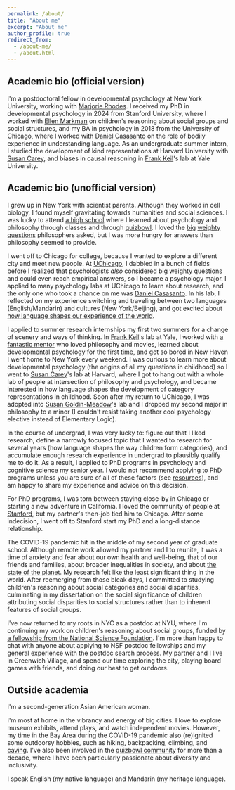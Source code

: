 ```yaml
---
permalink: /about/
title: "About me"
excerpt: "About me"
author_profile: true
redirect_from:
  - /about-me/
  - /about.html
---
```


## Academic bio (official version)
I'm a postdoctoral fellow in developmental psychology at New York University, working with [Marjorie Rhodes](https://kidconcepts.org/people). I received my PhD in developmental psychology in 2024 from Stanford University, where I worked with [Ellen Markman](https://markmanlab.stanford.edu) on children's reasoning about social groups and social structures, and my BA in psychology in 2018 from the University of Chicago, where I worked with [Daniel Casasanto](https://casasanto.com) on the role of bodily experience in understanding language. As an undergraduate summer intern, I studied the development of kind representations at Harvard University with [Susan Carey](https://psychology.fas.harvard.edu/people/susan-e-carey), and biases in causal reasoning in [Frank Keil](https://cogdevlab.yale.edu/)'s lab at Yale University.

## Academic bio (unofficial version)
I grew up in New York with scientist parents. Although they worked in cell biology, I found myself gravitating towards humanities and social sciences. I was lucky to attend [a high school](https://www.hunterschools.org/high-school) where I learned about psychology and philosophy through classes and through [quizbowl](http://www.pace-nsc.org/what-is-quizbowl-a-primer-and-faq-for-newcomers/). I loved the [big](https://en.wikipedia.org/wiki/Metaphysics) [weighty](https://en.wikipedia.org/wiki/Philosophy_of_mind) [questions](https://en.wikipedia.org/wiki/Philosophy_of_language) philosophers asked, but I was more hungry for answers than philosophy seemed to provide.

I went off to Chicago for college, because I wanted to explore a different city and meet new people. At [UChicago](http://uchicago.edu/), I dabbled in a bunch of fields before I realized that psychologists *also* considered big weighty questions and could even reach empirical answers, so I became a psychology major. I applied to many psychology labs at UChicago to learn about research, and the only one who took a chance on me was [Daniel Casasanto](http://casasanto.com/). In his lab, I reflected on my experience switching and traveling between two languages (English/Mandarin) and cultures (New York/Beijing), and got excited about [how language shapes our experience of the world](https://www.bbc.co.uk/sounds/play/m0010081). 

I applied to summer research internships my first two summers for a change of scenery and ways of thinking. In [Frank Keil](https://cogdevlab.yale.edu/)'s lab at Yale, I worked with [a fantastic mentor](https://www.sgbjohnson.com/) who loved philosophy and movies, learned about developmental psychology for the first time, and got so bored in New Haven I went home to New York every weekend. I was curious to learn more about developmental psychology (the origins of all my questions in childhood) so I went to [Susan Carey](https://psychology.fas.harvard.edu/people/susan-e-carey)'s lab at Harvard, where I got to hang out with a whole lab of people at intersection of philosophy and psychology, and became interested in how language shapes the development of category representations in childhood. Soon after my return to UChicago, I was adopted into [Susan Goldin-Meadow](https://voices.uchicago.edu/goldinmeadowlab/)'s lab and I dropped my second major in philosophy to a minor (I couldn't resist taking another cool psychology elective instead of Elementary Logic).

In the course of undergrad, I was very lucky to: figure out that I liked research, define a narrowly focused topic that I wanted to research for several years (how language shapes the way children form categories), and accumulate enough research experience in undergrad to plausibly qualify me to do it. As a result, I applied to PhD programs in psychology and cognitive science my senior year. I would not recommend applying to PhD programs unless you are sure of all of these factors (see [resources](/resources.html)), and am happy to share my experience and advice on this decision. 

For PhD programs, I was torn between staying close-by in Chicago or starting a new adventure in California. I loved the community of people at [Stanford](https://psychology.stanford.edu/), but my partner's then-job tied him to Chicago. After some indecision, I went off to Stanford start my PhD and a long-distance relationship. 

The COVID-19 pandemic hit in the middle of my second year of graduate school. Although remote work allowed my partner and I to reunite, it was a time of anxiety and fear about our own health and well-being, that of our friends and families, about broader inequalities in society, and about [the state of the planet](https://www.newyorker.com/culture/video-dept/the-day-the-san-francisco-sky-turned-orange). My research felt like the least significant thing in the world. After reemerging from those bleak days, I committed to studying children's reasoning about social categories and social disparities, culminating in my dissertation on the social significance of children attributing social disparities to social structures rather than to inherent features of social groups. 

I've now returned to my roots in NYC as a postdoc at NYU, where I'm continuing my work on children's reasoning about social groups, funded by [a fellowship from the National Science Foundation](https://new.nsf.gov/funding/opportunities/sbe-postdoctoral-research-fellowships-sprf). I'm more than happy to chat with anyone about applying to NSF postdoc fellowships and my general experience with the postdoc search process. My partner and I live in Greenwich Village, and spend our time exploring the city, playing board games with friends, and doing our best to get outdoors. 

## Outside academia
I'm a second-generation Asian American woman. 

I'm most at home in the vibrancy and energy of big cities. I love to explore museum exhibits, attend plays, and watch independent movies. However, my time in the Bay Area during the COVID-19 pandemic also (re)ignited some outdoorsy hobbies, such as hiking, backpacking, climbing, and [caving](https://www.sfbaycaving.org/). I've also been involved in the [quizbowl community](http://www.pace-nsc.org/what-is-quizbowl-a-primer-and-faq-for-newcomers/) for more than a decade, where I have been particularly passionate about diversity and inclusivity. 

I speak English (my native language) and Mandarin (my heritage language).
